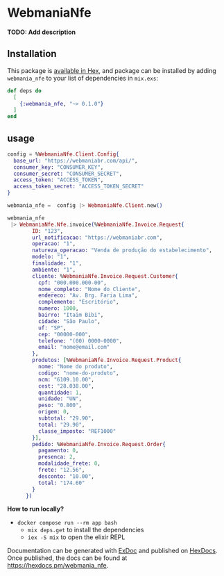# WebmaniaNfe

**TODO: Add description**

## Installation

This package is [available in Hex](https://hex.pm/packages/webmania_nfe), and package can be installed
by adding `webmania_nfe` to your list of dependencies in `mix.exs`:

```elixir
def deps do
  [
    {:webmania_nfe, "~> 0.1.0"}
  ]
end
```

## usage
```elixir
config = %WebmaniaNfe.Client.Config{
  base_url: "https://webmaniabr.com/api/",
  consumer_key: "CONSUMER_KEY",
  consumer_secret: "CONSUMER_SECRET",
  access_token: "ACCESS_TOKEN",
  access_token_secret: "ACCESS_TOKEN_SECRET"
}

webmania_nfe =  config |> WebmaniaNfe.Client.new()

webmania_nfe
 |> WebmaniaNfe.Nfe.invoice(%WebmaniaNfe.Invoice.Request{
        ID: "123",
        url_notificacao: "https://webmaniabr.com",
        operacao: "1",
        natureza_operacao: "Venda de produção do estabelecimento",
        modelo: "1",
        finalidade: "1",
        ambiente: "1",
        cliente: %WebmaniaNfe.Invoice.Request.Customer{
          cpf: "000.000.000-00",
          nome_completo: "Nome do Cliente",
          endereco: "Av. Brg. Faria Lima",
          complemento: "Escritório",
          numero: 1000,
          bairro: "Itaim Bibi",
          cidade: "São Paulo",
          uf: "SP",
          cep: "00000-000",
          telefone: "(00) 0000-0000",
          email: "nome@email.com"
        },
        produtos: [%WebmaniaNfe.Invoice.Request.Product{
          nome: "Nome do produto",
          codigo: "nome-do-produto",
          ncm: "6109.10.00",
          cest: "28.038.00",
          quantidade: 1,
          unidade: "UN",
          peso: "0.800",
          origem: 0,
          subtotal: "29.90",
          total: "29.90",
          classe_imposto: "REF1000"
        }],
        pedido: %WebmaniaNfe.Invoice.Request.Order{
          pagamento: 0,
          presenca: 2,
          modalidade_frete: 0,
          frete: "12.56",
          desconto: "10.00",
          total: "174.60"
        }
      })
```

**How to run locally?**

- `docker compose run --rm app bash`
  - `mix deps.get` to install the dependencies
  - `iex -S mix` to open the elixir REPL

Documentation can be generated with [ExDoc](https://github.com/elixir-lang/ex_doc)
and published on [HexDocs](https://hexdocs.pm). Once published, the docs can
be found at <https://hexdocs.pm/webmania_nfe>.
